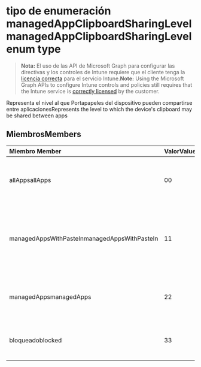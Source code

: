 # <a name="managedappclipboardsharinglevel-enum-type"></a><span data-ttu-id="5fcda-101">tipo de enumeración managedAppClipboardSharingLevel</span><span class="sxs-lookup"><span data-stu-id="5fcda-101">managedAppClipboardSharingLevel enum type</span></span>

> <span data-ttu-id="5fcda-102">**Nota:** El uso de las API de Microsoft Graph para configurar las directivas y los controles de Intune requiere que el cliente tenga la [licencia correcta](https://go.microsoft.com/fwlink/?linkid=839381) para el servicio Intune.</span><span class="sxs-lookup"><span data-stu-id="5fcda-102">**Note:** Using the Microsoft Graph APIs to configure Intune controls and policies still requires that the Intune service is [correctly licensed](https://go.microsoft.com/fwlink/?linkid=839381) by the customer.</span></span>

<span data-ttu-id="5fcda-103">Representa el nivel al que Portapapeles del dispositivo pueden compartirse entre aplicaciones</span><span class="sxs-lookup"><span data-stu-id="5fcda-103">Represents the level to which the device's clipboard may be shared between apps</span></span>
## <a name="members"></a><span data-ttu-id="5fcda-104">Miembros</span><span class="sxs-lookup"><span data-stu-id="5fcda-104">Members</span></span>
|<span data-ttu-id="5fcda-105">Miembro	</span><span class="sxs-lookup"><span data-stu-id="5fcda-105">Member</span></span>|<span data-ttu-id="5fcda-106">Valor</span><span class="sxs-lookup"><span data-stu-id="5fcda-106">Value</span></span>|<span data-ttu-id="5fcda-107">Descripción</span><span class="sxs-lookup"><span data-stu-id="5fcda-107">Description</span></span>|
|:---|:---|:---|
|<span data-ttu-id="5fcda-108">allApps</span><span class="sxs-lookup"><span data-stu-id="5fcda-108">allApps</span></span>|<span data-ttu-id="5fcda-109">0</span><span class="sxs-lookup"><span data-stu-id="5fcda-109">0</span></span>|<span data-ttu-id="5fcda-110">Se permite el uso compartido entre todas las aplicaciones, o no administradas</span><span class="sxs-lookup"><span data-stu-id="5fcda-110">Sharing is allowed between all apps, managed or not</span></span>|
|<span data-ttu-id="5fcda-111">managedAppsWithPasteIn</span><span class="sxs-lookup"><span data-stu-id="5fcda-111">managedAppsWithPasteIn</span></span>|<span data-ttu-id="5fcda-112">1</span><span class="sxs-lookup"><span data-stu-id="5fcda-112">1</span></span>|<span data-ttu-id="5fcda-113">Se permite el uso compartido entre todas las aplicaciones administradas con pegar en habilitado</span><span class="sxs-lookup"><span data-stu-id="5fcda-113">Sharing is allowed between all managed apps with paste in enabled</span></span>|
|<span data-ttu-id="5fcda-114">managedApps</span><span class="sxs-lookup"><span data-stu-id="5fcda-114">managedApps</span></span>|<span data-ttu-id="5fcda-115">2</span><span class="sxs-lookup"><span data-stu-id="5fcda-115">2</span></span>|<span data-ttu-id="5fcda-116">Se permite el uso compartido entre todas las aplicaciones administradas</span><span class="sxs-lookup"><span data-stu-id="5fcda-116">Sharing is allowed between all managed apps</span></span>|
|<span data-ttu-id="5fcda-117">bloqueado</span><span class="sxs-lookup"><span data-stu-id="5fcda-117">blocked</span></span>|<span data-ttu-id="5fcda-118">3</span><span class="sxs-lookup"><span data-stu-id="5fcda-118">3</span></span>|<span data-ttu-id="5fcda-119">Uso compartido entre aplicaciones está deshabilitado</span><span class="sxs-lookup"><span data-stu-id="5fcda-119">Sharing between apps is disabled</span></span>|



